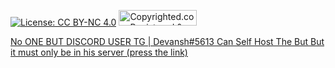   [![License: CC BY-NC 4.0](https://licensebuttons.net/l/by-nc/4.0/80x15.png)](https://creativecommons.org/licenses/by-nc/4.0/)
<a class="copyrighted-badge" title="Copyrighted.com Registered &amp; Protected" target="_blank" href="https://www.copyrighted.com/work/a1kaus8ULcbpFcrl"><img alt="Copyrighted.com Registered &amp; Protected" border="0" width="125" height="25" srcset="https://static.copyrighted.com/badges/125x25/01_1_2x.png 2x" src="https://static.copyrighted.com/badges/125x25/01_1.png" />


No ONE BUT DISCORD USER TG | Devansh#5613 Can Self Host The But But it must only be in his server (press the link)
